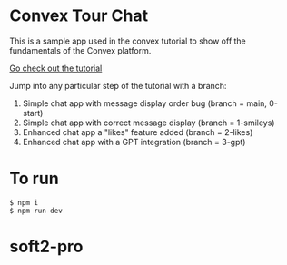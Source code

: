 # Convex Tour Chat

This is a sample app used in the convex tutorial to show off the fundamentals of
the Convex platform.

[Go check out the tutorial](https://convex.dev/start)

Jump into any particular step of the tutorial with a branch:

1.  Simple chat app with message display order bug (branch = main, 0-start)
1.  Simple chat app with correct message display (branch = 1-smileys)
1.  Enhanced chat app a "likes" feature added (branch = 2-likes)
1.  Enhanced chat app with a GPT integration (branch = 3-gpt)

# To run

    $ npm i
    $ npm run dev
# soft2-pro

